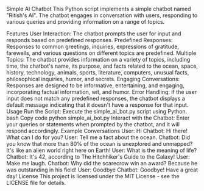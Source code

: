 Simple AI Chatbot
This Python script implements a simple chatbot named "Ritish's AI". The chatbot engages in conversation with users, responding to various queries and providing information on a range of topics.

Features
User Interaction: The chatbot prompts the user for input and responds based on predefined responses.
Predefined Responses: Responses to common greetings, inquiries, expressions of gratitude, farewells, and various questions on different topics are predefined.
Multiple Topics: The chatbot provides information on a variety of topics, including time, the chatbot's name, its purpose, and facts related to the ocean, space, history, technology, animals, sports, literature, computers, unusual facts, philosophical inquiries, humor, and secrets.
Engaging Conversations: Responses are designed to be informative, entertaining, and engaging, incorporating factual information, wit, and humor.
Error Handling: If the user input does not match any predefined responses, the chatbot displays a default message indicating that it doesn't have a response for that input.
Usage
Run the Script: Execute the simple_ai_bot.py script using Python.
bash
Copy code
python simple_ai_bot.py
Interact with the Chatbot: Enter your queries or statements when prompted by the chatbot, and it will respond accordingly.
Example Conversations
User: Hi
Chatbot: Hi there! What can I do for you?
User: Tell me a fact about the ocean.
Chatbot: Did you know that more than 80% of the ocean is unexplored and unmapped? It's like an alien world right here on Earth!
User: What is the meaning of life?
Chatbot: It's 42, according to The Hitchhiker's Guide to the Galaxy!
User: Make me laugh.
Chatbot: Why did the scarecrow win an award? Because he was outstanding in his field!
User: Goodbye
Chatbot: Goodbye! Have a great day!
License
This project is licensed under the MIT License - see the LICENSE file for details.
